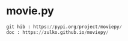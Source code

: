 # movie.py

````python
git hib : https://pypi.org/project/moviepy/
doc : https://zulko.github.io/moviepy/
````



